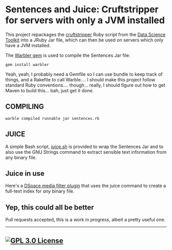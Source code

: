 # Sentences and Juice: Cruftstripper for servers with only a JVM installed

This project repackages the [cruftstripper](raw.githubusercontent.com/petewarden/dstk/c3ff139696b6cb5f1a654e8bc31d00facb719f6c/cruftstripper.rb) Ruby script from the [Data Science Toolkit](http://www.datasciencetoolkit.org/) into a JRuby Jar file, which can then be used on servers which only have a JVM installed.

The [Warbler gem](https://github.com/jruby/warbler) is used to compile the Sentences Jar file: 

```gem install warbler```

Yeah, yeah, I probably need a Gemfile so I can use bundle to keep track of things, and a Rakefile to call Warble.... I should make this project follow standard Ruby conventions.... though... really, I should figure out how to get Maven to build this... bah, just get it done.

## COMPILING

```
warble compiled runnable jar sentences.rb
```

## JUICE

A simple Bash script, [juice.sh](./juice.sh) is provided to wrap the Sentences Jar and to also use the GNU Strings command to extract sensible text information from any binary file.

## Juice in use

Here's a [DSpace media filter plugin](https://github.com/UCLALibrary/DSpace/blob/ucla-vsim-6_x/dspace-api/src/main/java/org/dspace/app/mediafilter/WildcardFilter.java) that uses the juice command to create a full-text index for *any* binary file.

## Yep, this could all be better

Pull requests accepted, this is a work in progress, albeit a pretty useful one.

---
[![GPL 3.0 License](https://img.shields.io/github/license/hardyoyo/sentences.svg)](./LICENSE)
---
